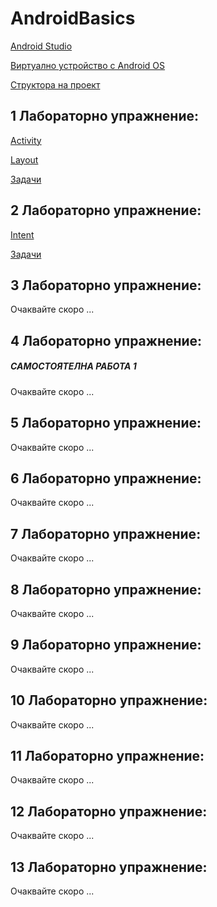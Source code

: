 # AndroidBasics

[Android Studio](AndroidStudio/README.md)

[Виртуално устройство с Android OS](AndroidVirtualDevice/README.md)

[Структора на проект](ProjectStructure/README.md)

## 1 Лабораторно упражнение:

[Activity](Activity/README.md)

[Layout](Layout/README.md)

[Задачи](Тasks/task1.md)

## 2 Лабораторно упражнение:

[Intent](Intent/README.md)

[Задачи](Тasks/task2.md)

## 3 Лабораторно упражнение:

Очаквайте скоро ...

## 4 Лабораторно упражнение:

##### САМОСТОЯТЕЛНА РАБОТА 1

Очаквайте скоро ...

## 5 Лабораторно упражнение:

Очаквайте скоро ...

## 6 Лабораторно упражнение:

Очаквайте скоро ...

## 7 Лабораторно упражнение:

Очаквайте скоро ...

## 8 Лабораторно упражнение:

Очаквайте скоро ...

## 9 Лабораторно упражнение:

Очаквайте скоро ...

## 10 Лабораторно упражнение:

Очаквайте скоро ...

## 11 Лабораторно упражнение:

Очаквайте скоро ...

## 12 Лабораторно упражнение:

Очаквайте скоро ...

## 13 Лабораторно упражнение:

Очаквайте скоро ...

